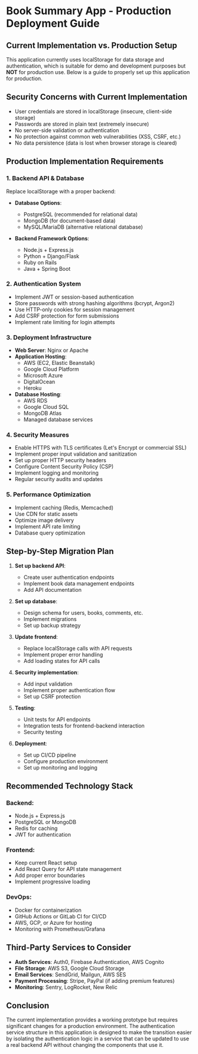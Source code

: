 
# Book Summary App - Production Deployment Guide

## Current Implementation vs. Production Setup

This application currently uses localStorage for data storage and authentication, which is suitable for demo and development purposes but **NOT** for production use. Below is a guide to properly set up this application for production.

## Security Concerns with Current Implementation

- User credentials are stored in localStorage (insecure, client-side storage)
- Passwords are stored in plain text (extremely insecure)
- No server-side validation or authentication
- No protection against common web vulnerabilities (XSS, CSRF, etc.)
- No data persistence (data is lost when browser storage is cleared)

## Production Implementation Requirements

### 1. Backend API & Database

Replace localStorage with a proper backend:

- **Database Options**:
  - PostgreSQL (recommended for relational data)
  - MongoDB (for document-based data)
  - MySQL/MariaDB (alternative relational database)

- **Backend Framework Options**:
  - Node.js + Express.js
  - Python + Django/Flask
  - Ruby on Rails
  - Java + Spring Boot

### 2. Authentication System

- Implement JWT or session-based authentication
- Store passwords with strong hashing algorithms (bcrypt, Argon2)
- Use HTTP-only cookies for session management
- Add CSRF protection for form submissions
- Implement rate limiting for login attempts

### 3. Deployment Infrastructure

- **Web Server**: Nginx or Apache
- **Application Hosting**: 
  - AWS (EC2, Elastic Beanstalk)
  - Google Cloud Platform
  - Microsoft Azure
  - DigitalOcean
  - Heroku
- **Database Hosting**: 
  - AWS RDS
  - Google Cloud SQL
  - MongoDB Atlas
  - Managed database services

### 4. Security Measures

- Enable HTTPS with TLS certificates (Let's Encrypt or commercial SSL)
- Implement proper input validation and sanitization
- Set up proper HTTP security headers
- Configure Content Security Policy (CSP)
- Implement logging and monitoring
- Regular security audits and updates

### 5. Performance Optimization

- Implement caching (Redis, Memcached)
- Use CDN for static assets
- Optimize image delivery
- Implement API rate limiting
- Database query optimization

## Step-by-Step Migration Plan

1. **Set up backend API**:
   - Create user authentication endpoints
   - Implement book data management endpoints
   - Add API documentation

2. **Set up database**:
   - Design schema for users, books, comments, etc.
   - Implement migrations
   - Set up backup strategy

3. **Update frontend**:
   - Replace localStorage calls with API requests
   - Implement proper error handling
   - Add loading states for API calls

4. **Security implementation**:
   - Add input validation
   - Implement proper authentication flow
   - Set up CSRF protection

5. **Testing**:
   - Unit tests for API endpoints
   - Integration tests for frontend-backend interaction
   - Security testing

6. **Deployment**:
   - Set up CI/CD pipeline
   - Configure production environment
   - Set up monitoring and logging

## Recommended Technology Stack

### Backend:
- Node.js + Express.js
- PostgreSQL or MongoDB
- Redis for caching
- JWT for authentication

### Frontend:
- Keep current React setup
- Add React Query for API state management
- Add proper error boundaries
- Implement progressive loading

### DevOps:
- Docker for containerization
- GitHub Actions or GitLab CI for CI/CD
- AWS, GCP, or Azure for hosting
- Monitoring with Prometheus/Grafana

## Third-Party Services to Consider

- **Auth Services**: Auth0, Firebase Authentication, AWS Cognito
- **File Storage**: AWS S3, Google Cloud Storage
- **Email Services**: SendGrid, Mailgun, AWS SES
- **Payment Processing**: Stripe, PayPal (if adding premium features)
- **Monitoring**: Sentry, LogRocket, New Relic

## Conclusion

The current implementation provides a working prototype but requires significant changes for a production environment. The authentication service structure in this application is designed to make the transition easier by isolating the authentication logic in a service that can be updated to use a real backend API without changing the components that use it.
